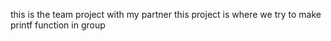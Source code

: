 this is the team project with my partner
this project is where we try to make printf function in group
